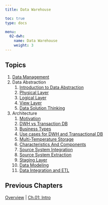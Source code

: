 ```yaml
---
title: Data Warehouse

toc: true
type: docs

menu:
  02-dwh:
    name: Data Warehouse
    weight: 3
---
```


## Topics

1. [Data Management](./01-data-management)
1. Data Abstraction
    1. [Introduction to Data Abstraction](./02-data-abstraction/01-introduction)
    1. [Physical Layer](./02-data-abstraction/02-physical-layer)
    1. [Logical Layer](./02-data-abstraction/03-logical-layer)
    1. [View Layer](./02-data-abstraction/04-view-layer)
    1. [Data Solution Thinking](./02-data-abstraction/05-data-solution-thinking)
1. Architecture
    1. [Motivation](./03-architecture/01-motivation)
    1. [DWH vs Transaction DB](./03-architecture/02-dwh-vs-tdb)
    1. [Business Types](./03-architecture/03-business-types)
    1. [Use cases for DWH and Transactional DB](./03-architecture/04-usecases-for-dwh-and-tdb)
    1. [Multi-Temperature Storage](./03-architecture/05-multi-temperature-storage)
    1. [Characteristics And Components](./03-architecture/06-characteristics-and-components)
    1. [Source System Integration](./03-architecture/07-source-system-integration-process)
    1. [Source System Extraction](./03-architecture/08-source-system-extraction)
    1. [Staging Layer](./03-architecture/09-staging-layer)
    1. [Data Modeling](./03-architecture/10-data-modeling/)
    1. [Data Integration and ETL](./03-architecture/11-etl/)


## Previous Chapters

[Overview](../)  | [Ch.01: Intro](../01-introduction) 
